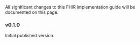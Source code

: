 All significant changes to this FHIR implementation guide will be documented on this page.

### v0.1.0
Initial published version.